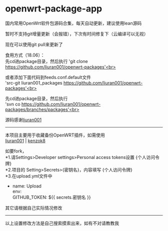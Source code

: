 # openwrt-package-app
国内常用OpenWrt软件包源码合集，每天自动更新，建议使用lean源码

暂时不支持git增量更新（会报错），下次有时间修复下（云编译可以无视）

现在可以使用git pull来更新了

食用方式（18.06）：<br>
 先cd进package目录，然后执行
'git clone https://github.com/liuran001/openwrt-packages'<br>
   
或者添加下面代码到feeds.conf.default文件<br>
'src-git liuran001_packages https://github.com/liuran001/openwrt-packages'<br>
   
先cd进package目录，然后执行<br>
'svn co https://github.com/liuran001/openwrt-packages/branches/packages'<br>
 
源码感谢[liuran001](https://github.com/liuran001/openwrt-packages)<br>

-------------------------------------------------------------------------------
本项目主要用于收藏备份OpenWRT插件，如需使用<br>
[liuran001](https://github.com/liuran001/openwrt-packages) | [kenzok8](https://github.com/kenzok8/openwrt-packages)<br>

如要fork，<br>
*1.请Settings>Developer settings>Personal access tokens设置 {个人访问令牌}<br>
*2.项目的 Setting>Secrets>{密钥名}，内容填写 {个人访问令牌}<br>
*3.在upload.yml文件中<br>
  - name: Upload<br>
     env: <br>
      GITHUB_TOKEN: ${{ secrets.密钥名 }}<br>
 
其它请根据自己实际情况修改<br>
 
------------------------------------------------------------------------------
以上设置修改方法是自己搜索摸索出来，如有不对请教教我<br>
